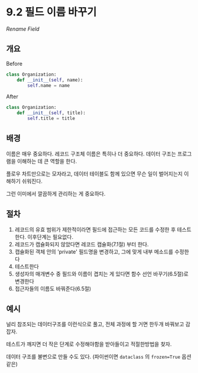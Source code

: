 # 9.2 필드 이름 바꾸기

_Rename Field_

## 개요

Before

```python
class Organization:
    def __init__(self, name):
        self.name = name
```

After

```python
class Organization:
    def __init__(self, title):
        self.title = title
```

## 배경

이름은 매우 중요하다. 레코드 구조체 이름은 특히나 더 중요하다. 데이터 구조는 프로그램을 이해하는 데 큰 역할을 한다.

플로우 차트만으로는 모자라고, 데이터 테이블도 함께 있으면 무슨 일이 벌어지는지 이해하기 쉬워진다.

그런 이미에서 깔끔하게 관리하는 게 중요하다.

## 절차

1. 레코드의 유효 범위가 제한적이라면 필드에 접근하는 모든 코드를 수정한 후 테스트한다. 이후단계는 필요없다.
2. 레코드가 캡슐화되지 않았다면 레코드 캡슐화(7.1절) 부터 한다.
3. 캡슐화된 객체 안의 'private' 필드명을 변경하고, 그에 맞게 내부 메소드를 수정한다
4. 테스트한다
5. 생성자의 매개변수 중 필드와 이름이 겹치는 게 있다면 함수 선언 바꾸기(6.5절)로 변경한다
6. 접근자들의 이름도 바꿔준다(6.5절)

## 예시

널리 참조되는 데이터구조를 이런식으로 풀고, 전체 과정에 할 거면 한두개 바꿔보고 감잡자.

테스트가 깨지면 더 작은 단계로 수정해야함을 받아들이고 적절한방법을 찾자.

데이터 구조를 불변으로 만들 수도 있다. (파이썬이면 `dataclass` 의 `frozen=True` 옵션 같은)